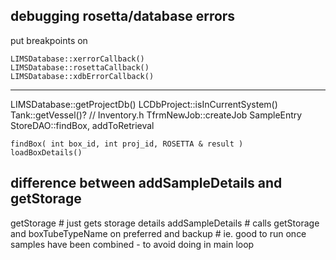 ## debugging rosetta/database errors

put breakpoints on 

    LIMSDatabase::xerrorCallback()
    LIMSDatabase::rosettaCallback()
    LIMSDatabase::xdbErrorCallback()

---

LIMSDatabase::getProjectDb()
LCDbProject::isInCurrentSystem()
Tank::getVessel()? // Inventory.h
TfrmNewJob::createJob
SampleEntry
StoreDAO::findBox, addToRetrieval

    findBox( int box_id, int proj_id, ROSETTA & result )    
    loadBoxDetails()

## difference between addSampleDetails and getStorage

getStorage
    # just gets storage details
addSampleDetails 
    # calls getStorage and boxTubeTypeName on preferred and backup
    # ie. good to run once samples have been combined - to avoid doing in main loop    
